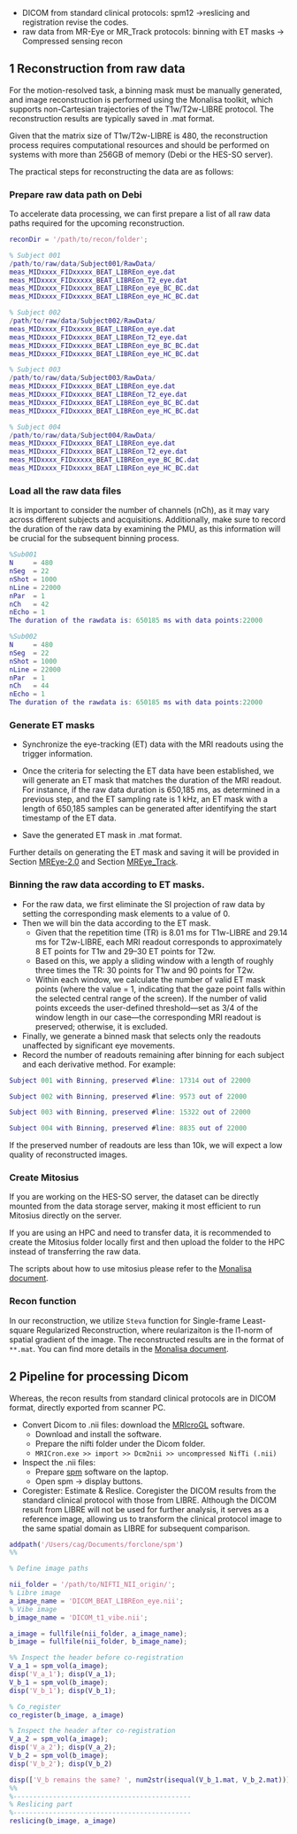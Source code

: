 - DICOM from standard clinical protocols: spm12 ->reslicing and registration
revise the codes.
- raw data from MR-Eye or MR_Track protocols: binning with ET masks -> Compressed sensing recon

## 1 Reconstruction from raw data
For the motion-resolved task, a binning mask must be manually generated, and image reconstruction is performed using the Monalisa toolkit, which supports non-Cartesian trajectories of the T1w/T2w-LIBRE protocol. The reconstruction results are typically saved in .mat format.

Given that the matrix size of T1w/T2w-LIBRE is 480, the reconstruction process requires computational resources and should be performed on systems with more than 256GB of memory (Debi or the HES-SO server).

The practical steps for reconstructing the data are as follows:
### Prepare raw data path on Debi
To accelerate data processing, we can first prepare a list of all raw data paths required for the upcoming reconstruction.
```matlab
reconDir = '/path/to/recon/folder';

% Subject 001
/path/to/raw/data/Subject001/RawData/
meas_MIDxxxx_FIDxxxxx_BEAT_LIBREon_eye.dat
meas_MIDxxxx_FIDxxxxx_BEAT_LIBREon_T2_eye.dat
meas_MIDxxxx_FIDxxxxx_BEAT_LIBREon_eye_BC_BC.dat
meas_MIDxxxx_FIDxxxxx_BEAT_LIBREon_eye_HC_BC.dat

% Subject 002
/path/to/raw/data/Subject002/RawData/
meas_MIDxxxx_FIDxxxxx_BEAT_LIBREon_eye.dat
meas_MIDxxxx_FIDxxxxx_BEAT_LIBREon_T2_eye.dat
meas_MIDxxxx_FIDxxxxx_BEAT_LIBREon_eye_BC_BC.dat
meas_MIDxxxx_FIDxxxxx_BEAT_LIBREon_eye_HC_BC.dat

% Subject 003
/path/to/raw/data/Subject003/RawData/
meas_MIDxxxx_FIDxxxxx_BEAT_LIBREon_eye.dat
meas_MIDxxxx_FIDxxxxx_BEAT_LIBREon_T2_eye.dat
meas_MIDxxxx_FIDxxxxx_BEAT_LIBREon_eye_BC_BC.dat
meas_MIDxxxx_FIDxxxxx_BEAT_LIBREon_eye_HC_BC.dat

% Subject 004
/path/to/raw/data/Subject004/RawData/
meas_MIDxxxx_FIDxxxxx_BEAT_LIBREon_eye.dat
meas_MIDxxxx_FIDxxxxx_BEAT_LIBREon_T2_eye.dat
meas_MIDxxxx_FIDxxxxx_BEAT_LIBREon_eye_BC_BC.dat
meas_MIDxxxx_FIDxxxxx_BEAT_LIBREon_eye_HC_BC.dat
```
### Load all the raw data files 
It is important to consider the number of channels (nCh), as it may vary across different subjects and acquisitions. 
Additionally, make sure to record the duration of the raw data by examining the PMU, as this information will be crucial for the subsequent binning process.
```matlab
%Sub001
N     = 480 
nSeg  = 22 
nShot = 1000 
nLine = 22000 
nPar  = 1 
nCh   = 42 
nEcho = 1 
The duration of the rawdata is: 650185 ms with data points:22000

%Sub002
N     = 480 
nSeg  = 22 
nShot = 1000 
nLine = 22000 
nPar  = 1 
nCh   = 44 
nEcho = 1 
The duration of the rawdata is: 650185 ms with data points:22000

```
### Generate ET masks

- Synchronize the eye-tracking (ET) data with the MRI readouts using the trigger information. 
- Once the criteria for selecting the ET data have been established, we will generate an ET mask that matches the duration of the MRI readout.
  For instance, if the raw data duration is 650,185 ms, as determined in a previous step, and the ET sampling rate is 1 kHz, an ET mask with a length of 650,185 samples can be generated after identifying the start timestamp of the ET data.

- Save the generated ET mask in .mat format.

Further details on generating the ET mask and saving it will be provided in Section [MREye-2.0](./1_1_et_QAQC_of_mreye_data.md) and Section [MREye_Track](./1_2_et_QAQC_of_mreye_tracking.md).

### Binning the raw data according to ET masks.
- For the raw data, we first eliminate the SI projection of raw data by setting the corresponding mask elements to a value of 0. 
- Then we will bin the data according to the ET mask. 
    - Given that the repetition time (TR) is 8.01 ms for T1w-LIBRE and 29.14 ms for T2w-LIBRE, each MRI readout corresponds to approximately 8 ET points for T1w and 29–30 ET points for T2w. 
    - Based on this, we apply a sliding window with a length of roughly three times the TR: 30 points for T1w and 90 points for T2w.
    - Within each window, we calculate the number of valid ET mask points (where the value = 1, indicating that the gaze point falls within the selected central range of the screen). If the number of valid points exceeds the user-defined threshold—set as 3/4 of the window length in our case—the corresponding MRI readout is preserved; otherwise, it is excluded.
- Finally, we generate a binned mask that selects only the readouts unaffected by significant eye movements.
- Record the number of readouts remaining after binning for each subject and each derivative method. For example:

```matlab
Subject 001 with Binning, preserved #line: 17314 out of 22000

Subject 002 with Binning, preserved #line: 9573 out of 22000

Subject 003 with Binning, preserved #line: 15322 out of 22000

Subject 004 with Binning, preserved #line: 8835 out of 22000
```
If the preserved number of readouts are less than 10k, we will expect a low quality of reconstructed images.

### Create Mitosius

If you are working on the HES-SO server, the dataset can be directly mounted from the data storage server, making it most efficient to run Mitosius directly on the server.

If you are using an HPC and need to transfer data, it is recommended to create the Mitosius folder locally first and then upload the folder to the HPC instead of transferring the raw data.

The scripts about how to use mitosius please refer to the [Monalisa document](https://mattechlab.github.io/monalisa/2-3_mitosius_prepare.html).

### Recon function
In our reconstruction, we utilize `Steva` function for Single-frame Least-square Regularized Reconstruction, where reularizaiton is the l1-norm of spatial gradient of the image.
The reconstructed results are in the format of `**.mat`.
You can find more details in the [Monalisa document](https://mattechlab.github.io/monalisa/2-2_reconstruction_calls.html#steva).


## 2 Pipeline for processing Dicom
Whereas, the recon results from standard clinical protocols are in DICOM format, directly exported from scanner PC.
 
- Convert Dicom to .nii files: download the [MRIcroGL](https://people.cas.sc.edu/rorden/mricron/dcm2nii.html) software.
    - Download and install the software.
    - Prepare the nifti folder under the Dicom folder.
    - `MRICron.exe >> import >> Dcm2nii >> uncompressed NifTi (.nii)`
- Inspect the .nii files: 
    - Prepare [spm](https://www.fil.ion.ucl.ac.uk/spm/docs/installation/) software on the laptop.
    - Open spm -> display buttons.
- Coregister: Estimate & Reslice.
  Coregister the DICOM results from the standard clinical protocol with those from LIBRE. Although the DICOM result from LIBRE will not be used for further analysis, it serves as a reference image, allowing us to transform the clinical protocol image to the same spatial domain as LIBRE for subsequent comparison.

```matlab
addpath('/Users/cag/Documents/forclone/spm')
%%

% Define image paths

nii_folder = '/path/to/NIFTI_NII_origin/';
% Libre image
a_image_name = 'DICOM_BEAT_LIBREon_eye.nii';
% Vibe image
b_image_name = 'DICOM_t1_vibe.nii'; 

a_image = fullfile(nii_folder, a_image_name);
b_image = fullfile(nii_folder, b_image_name);

%% Inspect the header before co-registration
V_a_1 = spm_vol(a_image);
disp('V_a_1'); disp(V_a_1);
V_b_1 = spm_vol(b_image);
disp('V_b_1'); disp(V_b_1);

% Co_register
co_register(b_image, a_image)

% Inspect the header after co-registration
V_a_2 = spm_vol(a_image);
disp('V_a_2'); disp(V_a_2);
V_b_2 = spm_vol(b_image);
disp('V_b_2'); disp(V_b_2)

disp(['V_b remains the same? ', num2str(isequal(V_b_1.mat, V_b_2.mat))])
%%
%---------------------------------------------
% Reslicing part
%---------------------------------------------
reslicing(b_image, a_image)


```





